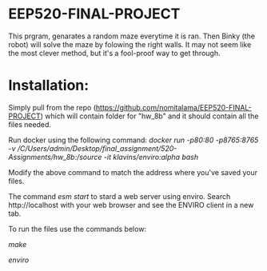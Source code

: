 # EEP520-FINAL-PROJECT
This prgram, genarates a random maze everytime it is ran. Then Binky (the robot) will solve the maze by folowing the right walls. It may not seem like the most clever method, but it's a fool-proof way to get through.  

# Installation:
Simply pull from the repo (https://github.com/nomitalama/EEP520-FINAL-PROJECT) which will contain folder for "hw_8b" and it should contain all the files needed. 

Run docker using the following command: *docker run -p80:80 -p8765:8765 -v /C/Users/admin/Desktop/final_assignment/520-Assignments/hw_8b:/source -it klavins/enviro:alpha bash*

Modify the above command to match the address where you've saved your files. 

The command *esm start* to stard a web server using enviro. Search http://localhost with your web browser and see the ENVIRO client in a new tab. 

To run the files use the commands below:

*make*

*enviro*
